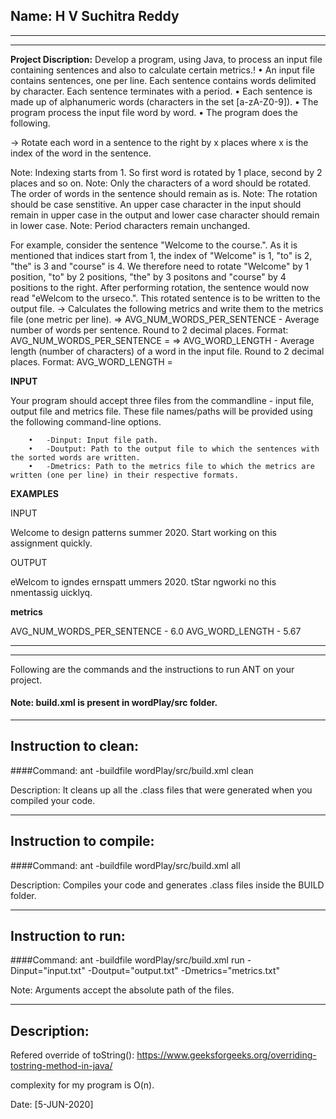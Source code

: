 ## Name: H V Suchitra Reddy

-----------------------------------------------------------------------
-----------------------------------------------------------------------

**Project Discription:**
Develop a program, using Java, to process an input file containing sentences and also to calculate certain metrics.!
•	An input file contains sentences, one per line. Each sentence contains words delimited by <space> character. Each sentence terminates with a period.
•	Each sentence is made up of alphanumeric words (characters in the set [a-zA-Z0-9]).
•	The program  process the input file word by word.
•	The program does the following.
  
->	Rotate each word in a sentence to the right by x places where x is the index of the word in the sentence.

Note: Indexing starts from 1. So first word is rotated by 1 place, second by 2 places and so on.
Note: Only the characters of a word should be rotated. The order of words in the sentence should remain as is.
Note: The rotation should be case senstitive. An upper case character in the input should remain in upper case in the output and lower case character should remain in lower case.
Note: Period characters remain unchanged.

For example, 
consider the sentence "Welcome to the course.". As it is mentioned that indices start from 1, the index of "Welcome" is 1, "to" is 2, "the" is 3 and "course" is 4.
We therefore need to rotate "Welcome" by 1 position, "to" by 2 positions, "the" by 3 positons and "course" by 4 positions to the right.
After performing rotation, the sentence would now read "eWelcom to the urseco.". This rotated sentence is to be written to the output file.
->	Calculates the following metrics and write them to the metrics file (one metric per line).
=>	AVG_NUM_WORDS_PER_SENTENCE - Average number of words per sentence. Round to 2 decimal places. Format: AVG_NUM_WORDS_PER_SENTENCE = <value>
=>	AVG_WORD_LENGTH - Average length (number of characters) of a word in the input file. Round to 2 decimal places. Format: AVG_WORD_LENGTH = <value>
  
**INPUT**

Your program should accept three files from the commandline - input file, output file and metrics file. These file names/paths will be provided using the following command-line options. 


        •	-Dinput: Input file path.
        •	-Doutput: Path to the output file to which the sentences with the sorted words are written.
        •	-Dmetrics: Path to the metrics file to which the metrics are written (one per line) in their respective formats.
        
        
        
**EXAMPLES**


INPUT


Welcome to design patterns summer 2020.
Start working on this assignment quickly.


OUTPUT


eWelcom to igndes ernspatt ummers 2020.
tStar ngworki no this nmentassig uicklyq.

**metrics**

AVG_NUM_WORDS_PER_SENTENCE - 6.0
AVG_WORD_LENGTH - 5.67


-----------------------------------------------------------------------
-----------------------------------------------------------------------
Following are the commands and the instructions to run ANT on your project.
#### Note: build.xml is present in wordPlay/src folder.

-----------------------------------------------------------------------
## Instruction to clean:

####Command: ant -buildfile wordPlay/src/build.xml clean

Description: It cleans up all the .class files that were generated when you
compiled your code.

-----------------------------------------------------------------------
## Instruction to compile:

####Command: ant -buildfile wordPlay/src/build.xml all

Description: Compiles your code and generates .class files inside the BUILD folder.

-----------------------------------------------------------------------
## Instruction to run:

####Command: ant -buildfile wordPlay/src/build.xml run -Dinput="input.txt" -Doutput="output.txt" -Dmetrics="metrics.txt"

Note: Arguments accept the absolute path of the files.


-----------------------------------------------------------------------
## Description:
Refered override of toString():
https://www.geeksforgeeks.org/overriding-tostring-method-in-java/

complexity for my program is O(n).



Date: [5-JUN-2020]



